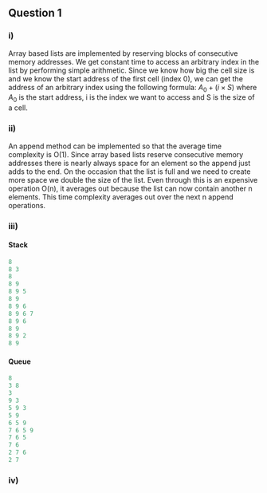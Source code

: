 
## Question 1
### i)

Array based lists are implemented by reserving blocks of consecutive memory addresses. We get constant time to access an arbitrary index in the list by performing simple arithmetic. Since we know how big the cell size is and we know the start address of the first cell (index 0), we can get the address of an arbitrary index using the following formula: $A_0 + (i \times S)$ where $A_0$ is the start address, i is the index we want to access and S is the size of a cell.

### ii)

An append method can be implemented so that the average time complexity is O(1). Since array based lists reserve consecutive memory addresses there is nearly always space for an element so the append just adds to the end. On the occasion that the list is full and we need to create more space we double the size of the list. Even through this is an expensive operation O(n), it averages out because the list can now contain another n elements. This time complexity averages out over the next n append operations.


### iii)

#### Stack

```Python
8
8 3
8
8 9
8 9 5
8 9
8 9 6
8 9 6 7
8 9 6
8 9
8 9 2
8 9
```

#### Queue

```Python
8
3 8
3
9 3
5 9 3
5 9
6 5 9
7 6 5 9
7 6 5
7 6
2 7 6
2 7
```

### iv)

